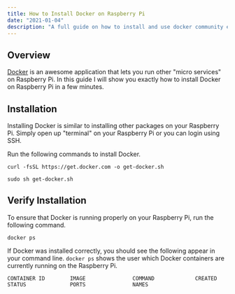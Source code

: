 ```yaml
---
title: How to Install Docker on Raspberry Pi
date: "2021-01-04"
description: "A full guide on how to install and use docker community edition on any rasberry pi. Docker on raspberry pi is important for running several different services such as pihole, apache, nextcloud, etc."
---
```


## Overview

[Docker](https://www.docker.com/why-docker) is an awesome application that lets you run other "micro services" on Raspberry Pi. In this guide I will show you exactly how to install Docker on Raspberry Pi in a few minutes.

## Installation

Installing Docker is similar to installing other packages on your Raspberry Pi. Simply open up "terminal" on your Raspberry Pi or you can login using SSH.

Run the following commands to install Docker.

```
curl -fsSL https://get.docker.com -o get-docker.sh
```

```
sudo sh get-docker.sh
```

## Verify Installation 

To ensure that Docker is running properly on your Raspberry Pi, run the following command.

```
docker ps
```

If Docker was installed correctly, you should see the following appear in your command line. `docker ps` shows the user which Docker containers are currently running on the Raspberry Pi.

```
CONTAINER ID        IMAGE               COMMAND             CREATED             STATUS              PORTS               NAMES
```